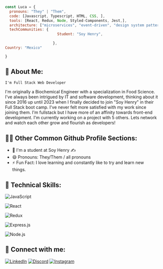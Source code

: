 
```javascript
const Luca = {
  pronouns: "They" | "Them",
  code: [Javascript, Typescript, HTML, CSS, ],
  tools: [React, Redux, Node, Styled-Components, Jest,],
  architecture: ["microservices", "event-driven", "design system pattern"],
  techCommunities: {
                        Student: "Soy Henry",
                       
                      },
Country: "Mexico"

}
```



## 🚀 About Me:
    I'm Full Stack Web Developer
I'm originally a Biochemical Engineer with a specialization in Food Science. 
I've always been intrigued by IT and software development, thinking about it since 2016 up until 2023 when I finally decided to
join "Soy Henry" in their Full Stack boot camp. I've never felt more satisfied with my work since joining them. I'm fullstack but I have more of an affinity towards
front-end development. I'm currently working on a project with 5 others. Lets network and watch each other grow and flourish as developers! 
## 🧙‍♀️ Other  Common  Github  Profile  Sections:

- 🌱 I'm a student at Soy Henry ✍ 
- 😄 Pronouns: They/Them / all pronouns
- ⚡ Fun Fact: I love learning and constantly like to try and learn new things.

  
## 💼 Technical Skills:

![JavaScript](https://img.shields.io/badge/javascript-%23323330.svg?style=for-the-badge&logo=javascript&logoColor=%23F7DF1E)

![React](https://img.shields.io/badge/React-20232A?style=for-the-badge&logo=react&logoColor=61DAFB)

![Redux](https://img.shields.io/badge/Redux-593D88?style=for-the-badge&logo=redux&logoColor=white)

![Express.js](https://img.shields.io/badge/Express.js-000000?style=for-the-badge&logo=express&logoColor=white)

![Node.js](https://img.shields.io/badge/Node.js-339933?style=for-the-badge&logo=nodedotjs&logoColor=white)




## 🤝 Connect with me:

[![LinkedIn](https://img.shields.io/badge/linkedin-%230077B5.svg?style=for-the-badge&logo=linkedin&logoColor=white)](in/carlos-cornelio-0b44b6162)
[![Discord](https://img.shields.io/badge/Discord-%235865F2.svg?style=for-the-badge&logo=discord&logoColor=white)](https://discord.com/users/1094957194144919562)
[![Instagram](https://img.shields.io/badge/Instagram-%23E4405F.svg?style=for-the-badge&logo=Instagram&logoColor=white)](https://www.instagram.com/lucawolfp/)


<!---
CACornelio/CACornelio is a ✨ special ✨ repository because its `README.md` (this file) appears on your GitHub profile.
You can click the Preview link to take a look at your changes.
--->
